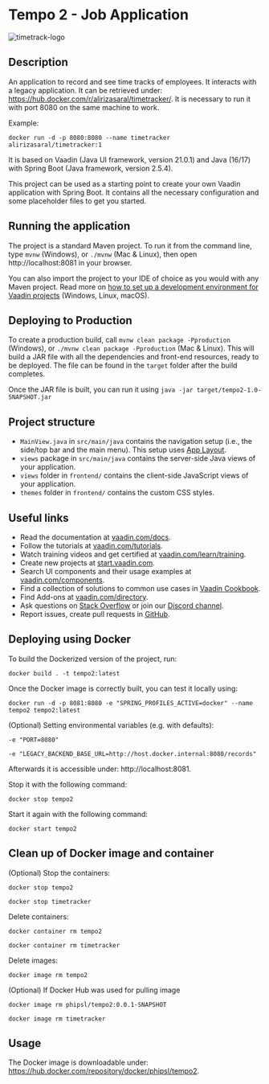 # Tempo 2 - Job Application

![timetrack-logo](https://user-images.githubusercontent.com/19223435/134476394-871b5b00-227c-45da-b40c-367e67c19932.png)

## Description

An application to record and see time tracks of employees. It interacts with a legacy application. It can be retrieved under: https://hub.docker.com/r/alirizasaral/timetracker/.
It is necessary to run it with port 8080 on the same machine to work.

Example:
```
docker run -d -p 8080:8080 --name timetracker alirizasaral/timetracker:1
```

It is based on Vaadin (Java UI framework, version 21.0.1) and Java (16/17) with Spring Boot (Java framework, version 2.5.4).

This project can be used as a starting point to create your own Vaadin application with Spring Boot.
It contains all the necessary configuration and some placeholder files to get you started.

## Running the application

The project is a standard Maven project. To run it from the command line,
type `mvnw` (Windows), or `./mvnw` (Mac & Linux), then open
http://localhost:8081 in your browser.

You can also import the project to your IDE of choice as you would with any
Maven project. Read more on [how to set up a development environment for
Vaadin projects](https://vaadin.com/docs/latest/guide/install) (Windows, Linux, macOS).

## Deploying to Production

To create a production build, call `mvnw clean package -Pproduction` (Windows),
or `./mvnw clean package -Pproduction` (Mac & Linux).
This will build a JAR file with all the dependencies and front-end resources,
ready to be deployed. The file can be found in the `target` folder after the build completes.

Once the JAR file is built, you can run it using
`java -jar target/tempo2-1.0-SNAPSHOT.jar`

## Project structure

- `MainView.java` in `src/main/java` contains the navigation setup (i.e., the
  side/top bar and the main menu). This setup uses
  [App Layout](https://vaadin.com/components/vaadin-app-layout).
- `views` package in `src/main/java` contains the server-side Java views of your application.
- `views` folder in `frontend/` contains the client-side JavaScript views of your application.
- `themes` folder in `frontend/` contains the custom CSS styles.

## Useful links

- Read the documentation at [vaadin.com/docs](https://vaadin.com/docs).
- Follow the tutorials at [vaadin.com/tutorials](https://vaadin.com/tutorials).
- Watch training videos and get certified at [vaadin.com/learn/training](https://vaadin.com/learn/training).
- Create new projects at [start.vaadin.com](https://start.vaadin.com/).
- Search UI components and their usage examples at [vaadin.com/components](https://vaadin.com/components).
- Find a collection of solutions to common use cases in [Vaadin Cookbook](https://cookbook.vaadin.com/).
- Find Add-ons at [vaadin.com/directory](https://vaadin.com/directory).
- Ask questions on [Stack Overflow](https://stackoverflow.com/questions/tagged/vaadin) or join our [Discord channel](https://discord.gg/MYFq5RTbBn).
- Report issues, create pull requests in [GitHub](https://github.com/vaadin/platform).


## Deploying using Docker

To build the Dockerized version of the project, run:

```
docker build . -t tempo2:latest
```

Once the Docker image is correctly built, you can test it locally using:

```
docker run -d -p 8081:8080 -e "SPRING_PROFILES_ACTIVE=docker" --name tempo2 tempo2:latest
```

(Optional) Setting environmental variables (e.g. with defaults):
```
-e "PORT=8080"
```

```
-e "LEGACY_BACKEND_BASE_URL=http://host.docker.internal:8080/records"
```

Afterwards it is accessible under: http://localhost:8081.

Stop it with the following command:

```
docker stop tempo2
```

Start it again with the following command:

```
docker start tempo2
```

## Clean up of Docker image and container

(Optional) Stop the containers:

```
docker stop tempo2
```

```
docker stop timetracker
```

Delete containers:

```
docker container rm tempo2
```

```
docker container rm timetracker
```

Delete images:

```
docker image rm tempo2
```

(Optional) If Docker Hub was used for pulling image
```
docker image rm phipsl/tempo2:0.0.1-SNAPSHOT
```

```
docker image rm timetracker
```

## Usage

The Docker image is downloadable under: https://hub.docker.com/repository/docker/phipsl/tempo2.
